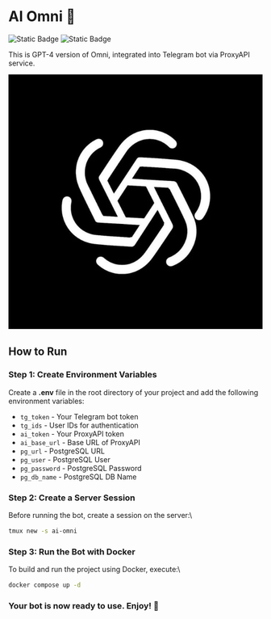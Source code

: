 # AI Omni 🤖

![Static Badge](https://img.shields.io/badge/Python-3\.12-blue)
![Static Badge](https://img.shields.io/badge/Telegram_API-7\.4-re)

This is GPT-4 version of Omni, integrated into Telegram bot via ProxyAPI service.

![logo](./assets/logo.jpg)

## How to Run

### Step 1: Create Environment Variables

Create a **.env** file in the root directory of your project and add the following environment variables:

- `tg_token` - Your Telegram bot token
- `tg_ids` - User IDs for authentication
- `ai_token` - Your ProxyAPI token
- `ai_base_url` - Base URL of ProxyAPI
- `pg_url` - PostgreSQL URL
- `pg_user` - PostgreSQL User
- `pg_password` - PostgreSQL Password
- `pg_db_name` - PostgreSQL DB Name

### Step 2: Create a Server Session

Before running the bot, create a session on the server:\

```bash
tmux new -s ai-omni
```

### Step 3: Run the Bot with Docker

To build and run the project using Docker, execute:\

```bash
docker compose up -d
```

### Your bot is now ready to use. Enjoy! 💫
